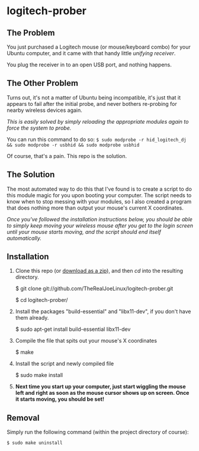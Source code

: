 logitech-prober
===============

The Problem
-----------
You just purchased a Logitech mouse (or mouse/keyboard combo) for your Ubuntu computer, and it came with that handy little _unifying receiver_.

You plug the receiver in to an open USB port, and nothing happens.

The Other Problem
-----------------
Turns out, it's not a matter of Ubuntu being incompatible, it's just that it appears to fail after the initial probe, and never bothers re-probing for nearby wireless devices again.

*This is easily solved by simply reloading the appropriate modules again to force the system to probe.*

You can run this command to do so:
`$ sudo modprobe -r hid_logitech_dj && sudo modprobe -r usbhid && sudo modprobe usbhid`

Of course, that's a pain. This repo is the solution.

The Solution
------------
The most automated way to do this that I've found is to create a script to do this module magic for you upon booting your computer. The script needs to know when to stop messing with your modules, so I also created a program that does nothing more than output your mouse's current X coordinates.

_Once you've followed the installation instructions below, you should be able to simply keep moving your wireless mouse after you get to the login screen until your mouse starts moving, and the script should end itself automatically._

Installation
------------
1. Clone this repo (or [download as a zip](https://github.com/TheRealJoeLinux/logitech-prober/zipball/master)), and then *cd* into the resulting directory.

    $ git clone git://github.com/TheRealJoeLinux/logitech-prober.git

    $ cd logitech-prober/

2. Install the packages "build-essential" and "libx11-dev", if you don't have them already.

    $ sudo apt-get install build-essential libx11-dev

3. Compile the file that spits out your mouse's X coordinates

    $ make

4. Install the script and newly compiled file

    $ sudo make install

5. **Next time you start up your computer, just start wiggling the mouse left and right as soon as the mouse cursor shows up on screen. Once it starts moving, you should be set!**

Removal
-------
Simply run the following command (within the project directory of course):

    $ sudo make uninstall
